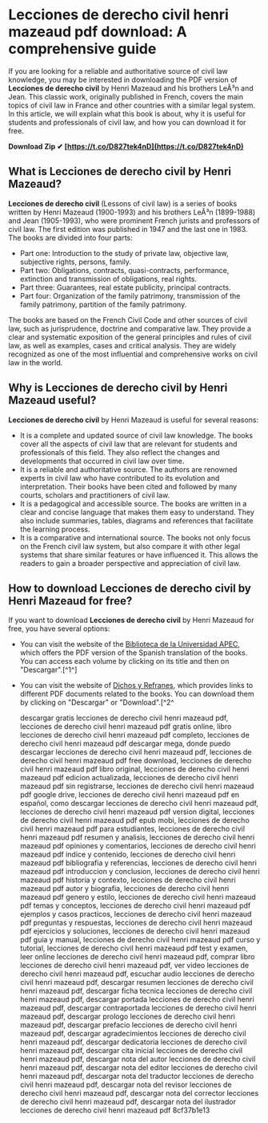 
 
# Lecciones de derecho civil henri mazeaud pdf download: A comprehensive guide
 
If you are looking for a reliable and authoritative source of civil law knowledge, you may be interested in downloading the PDF version of **Lecciones de derecho civil** by Henri Mazeaud and his brothers LeÃ³n and Jean. This classic work, originally published in French, covers the main topics of civil law in France and other countries with a similar legal system. In this article, we will explain what this book is about, why it is useful for students and professionals of civil law, and how you can download it for free.
 
**Download Zip ✔ [https://t.co/D827tek4nD](https://t.co/D827tek4nD)**


 
## What is Lecciones de derecho civil by Henri Mazeaud?
 
**Lecciones de derecho civil** (Lessons of civil law) is a series of books written by Henri Mazeaud (1900-1993) and his brothers LeÃ³n (1899-1988) and Jean (1905-1993), who were prominent French jurists and professors of civil law. The first edition was published in 1947 and the last one in 1983. The books are divided into four parts:
 
- Part one: Introduction to the study of private law, objective law, subjective rights, persons, family.
- Part two: Obligations, contracts, quasi-contracts, performance, extinction and transmission of obligations, real rights.
- Part three: Guarantees, real estate publicity, principal contracts.
- Part four: Organization of the family patrimony, transmission of the family patrimony, partition of the family patrimony.

The books are based on the French Civil Code and other sources of civil law, such as jurisprudence, doctrine and comparative law. They provide a clear and systematic exposition of the general principles and rules of civil law, as well as examples, cases and critical analysis. They are widely recognized as one of the most influential and comprehensive works on civil law in the world.
 
## Why is Lecciones de derecho civil by Henri Mazeaud useful?
 
**Lecciones de derecho civil** by Henri Mazeaud is useful for several reasons:

- It is a complete and updated source of civil law knowledge. The books cover all the aspects of civil law that are relevant for students and professionals of this field. They also reflect the changes and developments that occurred in civil law over time.
- It is a reliable and authoritative source. The authors are renowned experts in civil law who have contributed to its evolution and interpretation. Their books have been cited and followed by many courts, scholars and practitioners of civil law.
- It is a pedagogical and accessible source. The books are written in a clear and concise language that makes them easy to understand. They also include summaries, tables, diagrams and references that facilitate the learning process.
- It is a comparative and international source. The books not only focus on the French civil law system, but also compare it with other legal systems that share similar features or have influenced it. This allows the readers to gain a broader perspective and appreciation of civil law.

## How to download Lecciones de derecho civil by Henri Mazeaud for free?
 
If you want to download **Lecciones de derecho civil** by Henri Mazeaud for free, you have several options:

- You can visit the website of the [Biblioteca de la Universidad APEC](https://catalogobiblioteca.unapec.edu.do/cgi-bin/koha/opac-detail.pl?biblionumber=8180), which offers the PDF version of the Spanish translation of the books. You can access each volume by clicking on its title and then on "Descargar".[^1^]
- You can visit the website of [Dichos y Refranes](https://www.dichosyrefranes.net/libros/mazeaud-hermanos-lecciones-de-derecho-civil-parte-iii-volumen-i-pdf.html), which provides links to different PDF documents related to the books. You can download them by clicking on "Descargar" or "Download".[^2^

    descargar gratis lecciones de derecho civil henri mazeaud pdf,  lecciones de derecho civil henri mazeaud pdf gratis online,  libro lecciones de derecho civil henri mazeaud pdf completo,  lecciones de derecho civil henri mazeaud pdf descargar mega,  donde puedo descargar lecciones de derecho civil henri mazeaud pdf,  lecciones de derecho civil henri mazeaud pdf free download,  lecciones de derecho civil henri mazeaud pdf libro original,  lecciones de derecho civil henri mazeaud pdf edicion actualizada,  lecciones de derecho civil henri mazeaud pdf sin registrarse,  lecciones de derecho civil henri mazeaud pdf google drive,  lecciones de derecho civil henri mazeaud pdf en español,  como descargar lecciones de derecho civil henri mazeaud pdf,  lecciones de derecho civil henri mazeaud pdf version digital,  lecciones de derecho civil henri mazeaud pdf epub mobi,  lecciones de derecho civil henri mazeaud pdf para estudiantes,  lecciones de derecho civil henri mazeaud pdf resumen y analisis,  lecciones de derecho civil henri mazeaud pdf opiniones y comentarios,  lecciones de derecho civil henri mazeaud pdf indice y contenido,  lecciones de derecho civil henri mazeaud pdf bibliografia y referencias,  lecciones de derecho civil henri mazeaud pdf introduccion y conclusion,  lecciones de derecho civil henri mazeaud pdf historia y contexto,  lecciones de derecho civil henri mazeaud pdf autor y biografia,  lecciones de derecho civil henri mazeaud pdf genero y estilo,  lecciones de derecho civil henri mazeaud pdf temas y conceptos,  lecciones de derecho civil henri mazeaud pdf ejemplos y casos practicos,  lecciones de derecho civil henri mazeaud pdf preguntas y respuestas,  lecciones de derecho civil henri mazeaud pdf ejercicios y soluciones,  lecciones de derecho civil henri mazeaud pdf guia y manual,  lecciones de derecho civil henri mazeaud pdf curso y tutorial,  lecciones de derecho civil henri mazeaud pdf test y examen,  leer online lecciones de derecho civil henri mazeaud pdf,  comprar libro lecciones de derecho civil henri mazeaud pdf,  ver video lecciones de derecho civil henri mazeaud pdf,  escuchar audio lecciones de derecho civil henri mazeaud pdf,  descargar resumen lecciones de derecho civil henri mazeaud pdf,  descargar ficha tecnica lecciones de derecho civil henri mazeaud pdf,  descargar portada lecciones de derecho civil henri mazeaud pdf,  descargar contraportada lecciones de derecho civil henri mazeaud pdf,  descargar prologo lecciones de derecho civil henri mazeaud pdf,  descargar prefacio lecciones de derecho civil henri mazeaud pdf,  descargar agradecimientos lecciones de derecho civil henri mazeaud pdf,  descargar dedicatoria lecciones de derecho civil henri mazeaud pdf,  descargar cita inicial lecciones de derecho civil henri mazeaud pdf,  descargar nota del autor lecciones de derecho civil henri mazeaud pdf,  descargar nota del editor lecciones de derecho civil henri mazeaud pdf,  descargar nota del traductor lecciones de derecho civil henri mazeaud pdf,  descargar nota del revisor lecciones de derecho civil henri mazeaud pdf,  descargar nota del corrector lecciones de derecho civil henri mazeaud pdf,  descargar nota del ilustrador lecciones de derecho civil henri mazeaud pdf
 8cf37b1e13


